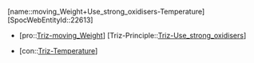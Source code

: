 ﻿---
type: TrizContradiction
aliases:
- moving_Weight+Use_strong_oxidisers-Temperature
license: CC BY-SA 4.0
copyright: https://github.com/SpocWeb
IsDeleted: false
IsReadOnly: false
Confidential: public
tags: 
- Triz/Contradiction
---
[name::moving_Weight+Use_strong_oxidisers-Temperature]
[SpocWebEntityId::22613]
+ [pro::[Triz-moving_Weight](tech/Triz/Parameter/Triz-moving_Weight.md)]
[Triz-Principle::[Triz-Use_strong_oxidisers](tech/Triz/Principle/Triz-Use_strong_oxidisers.md)]
- [con::[Triz-Temperature](tech/Triz/Parameter/Triz-Temperature.md)]

